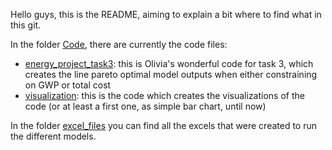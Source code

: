 Hello guys, this is the README, aiming to explain a bit where to find what in this git.

In the folder [Code](Code), there are currently the code files: 
- [energy_project_task3](Code/energy_project_task3): this is Olivia's wonderful code for task 3, which creates the line pareto optimal model outputs when either constraining on GWP or total cost
- [visualization](Code/visualization): this is the code which creates the visualizations of the code (or at least a first one, as simple bar chart, until now)

In the folder [excel_files](excel_files) you can find all the excels that were created to run the different models.

